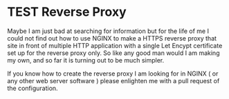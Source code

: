 # TEST Reverse Proxy

Maybe I am just bad at searching for information but for the life of me I could not find out how to use NGINX to make a HTTPS reverse proxy that site in front of multiple HTTP application with a single Let Encypt certificate set up for the reverse proxy only. So like any good man would I am making my own, and so far it is turning out to be much simpler.

If you know how to create the reverse proxy I am looking for in NGINX ( or any other web server software ) please enlighten me with a pull request of the configuration.
